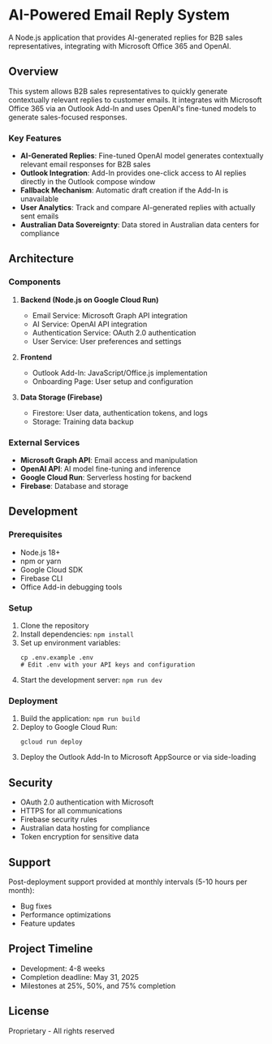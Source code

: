 # AI-Powered Email Reply System

A Node.js application that provides AI-generated replies for B2B sales representatives, integrating with Microsoft Office 365 and OpenAI.

## Overview

This system allows B2B sales representatives to quickly generate contextually relevant replies to customer emails. It integrates with Microsoft Office 365 via an Outlook Add-In and uses OpenAI's fine-tuned models to generate sales-focused responses.

### Key Features

- **AI-Generated Replies**: Fine-tuned OpenAI model generates contextually relevant email responses for B2B sales
- **Outlook Integration**: Add-In provides one-click access to AI replies directly in the Outlook compose window
- **Fallback Mechanism**: Automatic draft creation if the Add-In is unavailable
- **User Analytics**: Track and compare AI-generated replies with actually sent emails
- **Australian Data Sovereignty**: Data stored in Australian data centers for compliance

## Architecture

### Components

1. **Backend (Node.js on Google Cloud Run)**
   - Email Service: Microsoft Graph API integration
   - AI Service: OpenAI API integration
   - Authentication Service: OAuth 2.0 authentication
   - User Service: User preferences and settings

2. **Frontend**
   - Outlook Add-In: JavaScript/Office.js implementation
   - Onboarding Page: User setup and configuration

3. **Data Storage (Firebase)**
   - Firestore: User data, authentication tokens, and logs
   - Storage: Training data backup

### External Services

- **Microsoft Graph API**: Email access and manipulation
- **OpenAI API**: AI model fine-tuning and inference
- **Google Cloud Run**: Serverless hosting for backend
- **Firebase**: Database and storage

## Development

### Prerequisites

- Node.js 18+
- npm or yarn
- Google Cloud SDK
- Firebase CLI
- Office Add-in debugging tools

### Setup

1. Clone the repository
2. Install dependencies: `npm install`
3. Set up environment variables:
   ```
   cp .env.example .env
   # Edit .env with your API keys and configuration
   ```
4. Start the development server: `npm run dev`

### Deployment

1. Build the application: `npm run build`
2. Deploy to Google Cloud Run:
   ```
   gcloud run deploy
   ```
3. Deploy the Outlook Add-In to Microsoft AppSource or via side-loading

## Security

- OAuth 2.0 authentication with Microsoft
- HTTPS for all communications
- Firebase security rules
- Australian data hosting for compliance
- Token encryption for sensitive data

## Support

Post-deployment support provided at monthly intervals (5-10 hours per month):
- Bug fixes
- Performance optimizations
- Feature updates

## Project Timeline

- Development: 4-8 weeks
- Completion deadline: May 31, 2025
- Milestones at 25%, 50%, and 75% completion

## License

Proprietary - All rights reserved